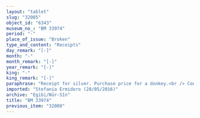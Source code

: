```yaml
---
layout: "tablet"
slug: "32005"
object_id: "6343"
museum_no_: "BM 33974"
period: "-"
place_of_issue: "Broken"
type_and_content: "Receipts"
day_remark: "[-]"
month: "-"
month_remark: "[-]"
year_remark: "[-]"
king: "-"
king_remark: "[-]"
paraphrase: "Receipt for silver. Purchase price for a donkey.<br /> Concerns a donkey but any further qualifications are lost in the badly preserved passage at the beginning of the document. <strong>A</strong> sold it for its full price, 1/3 minas and 5 shekels of medium-quality silver of which 1/8 is alloy to <strong>B</strong>. In the present document, <strong>A</strong> receives the full amount of silver, the purchase price for the donkey, from <strong>B</strong>.<br /> &nbsp;<br /> <strong>A </strong>= Rēmūtu/&Scaron;ama&scaron;-ahu-iddin; <strong>B </strong>= Nidintu-Bēl/Marduk-nāṣir-apli//Egibi"
imported: "Stefania Ermidoro (28/05/2016)"
archive: "Egibi/Nūr-Sîn"
title: "BM 33974"
previous_item: "32008"
---
```

